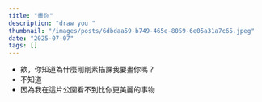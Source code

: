 ```yaml
---
title: "畫你"
description: "draw you "
thumbnail: "/images/posts/6dbdaa59-b749-465e-8059-6e05a31a7c65.jpeg"
date: "2025-07-07"
tags: []
---
```

- 欸，你知道為什麼剛剛素描課我要畫你嗎？
- 不知道
- 因為我在這片公園看不到比你更美麗的事物
